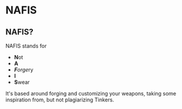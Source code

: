 # NAFIS

## NAFIS?

NAFIS stands for
 - **N**ot
 - **A**
 - ***F**orge*ry
 - **I**
 - **S**wear

It's based around forging and customizing your weapons, taking some inspiration from, but not plagiarizing Tinkers.
